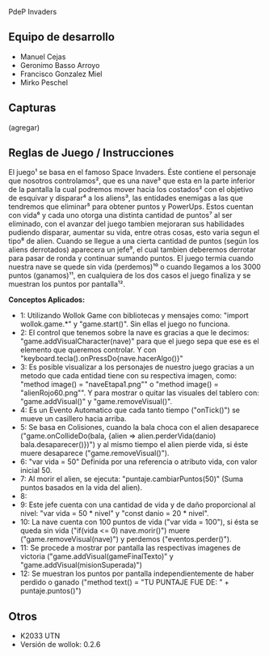 PdeP Invaders

## Equipo de desarrollo

- Manuel Cejas
- Geronimo Basso Arroyo
- Francisco Gonzalez Miel
- Mirko Peschel

## Capturas

(agregar)

## Reglas de Juego / Instrucciones
El juego¹ se basa en el famoso Space Invaders. Éste contiene el personaje que nosotros controlamos², que es una nave³ que esta en la parte inferior de la pantalla la cual podremos mover hacia los costados² con el objetivo de esquivar y disparar⁴ a los aliens³, las entidades enemigas a las que tendremos que eliminar⁵ para obtener puntos y PowerUps. Estos cuentan con vida⁶ y cada uno otorga una distinta cantidad de puntos⁷ al ser eliminado, con el avanzar del juego tambien mejoraran sus habilidades pudiendo disparar, aumentar su vida, entre otras cosas, esto varia segun el tipo⁸ de alien. Cuando se llegue a una cierta cantidad de puntos (según los aliens derrotados) aparecera un jefe⁹, el cual tambien deberemos derrotar para pasar de ronda y continuar sumando puntos. El juego termia cuando nuestra nave se quede sin vida (perdemos)¹⁰ o cuando llegamos a los 3000 puntos (ganamos)¹¹, en cualquiera de los dos casos el juego finaliza y se muestran los puntos por pantalla¹².

**Conceptos Aplicados:**
- 1: Utilizando Wollok Game con bibliotecas y mensajes como: "import wollok.game.*" y "game.start()". Sin ellas el juego no funciona.
- 2: El control que tenemos sobre la nave es gracias a que le decimos: "game.addVisualCharacter(nave)" para que el juego sepa que ese es el elemento que queremos controlar. Y con "keyboard.tecla().onPressDo{nave.hacerAlgo()}"
- 3: Es posible visualizar a los personajes de nuestro juego gracias a un metodo que cada entidad tiene con su respectiva imagen, como: "method image() = "naveEtapa1.png"" o "method image() = "alienRojo60.png"". Y para mostrar o quitar las visuales del tablero con: "game.addVisual()" y "game.removeVisual()".
- 4: Es un Evento Automatico que cada tanto tiempo ("onTick()") se mueve un casillero hacia arriba.
- 5: Se basa en Colisiones, cuando la bala choca con el alien desaparece ("game.onCollideDo(bala, {alien => alien.perderVida(danio) bala.desaparecer()})") y al mismo tiempo el alien pierde vida, si éste muere desaparece ("game.removeVisual()").
- 6: "var vida = 50" Definida por una referencia o atributo vida, con valor inicial 50.
- 7: Al morir el alien, se ejecuta: "puntaje.cambiarPuntos(50)" (Suma puntos basados en la vida del alien).
- 8:
- 9: Este jefe cuenta con una cantidad de vida y de daño proporcional al nivel:  "var vida = 50 * nivel" y "const danio = 20 * nivel".
- 10: La nave cuenta con 100 puntos de vida ("var vida = 100"), si ésta se queda sin vida ("if(vida <= 0) nave.morir()") muere ("game.removeVisual(nave)") y perdemos ("eventos.perder()").
- 11: Se procede a mostrar por pantalla las respectivas imagenes de victoria ("game.addVisual(gameFinalTexto)" y "game.addVisual(misionSuperada)")
- 12: Se muestran los puntos por pantalla independientemente de haber perdido o ganado ("method text() = "TU PUNTAJE FUE DE: " + puntaje.puntos()")
  
## Otros

- K2033 UTN
- Versión de wollok: 0.2.6
